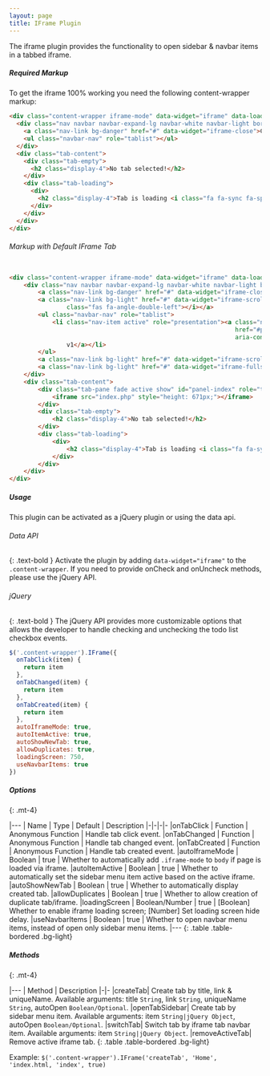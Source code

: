 ```yaml
---
layout: page
title: IFrame Plugin
---
```


The iframe plugin provides the functionality to open sidebar & navbar items in a tabbed iframe.

##### Required Markup
To get the iframe 100% working you need the following content-wrapper markup:

```html
<div class="content-wrapper iframe-mode" data-widget="iframe" data-loading-screen="750">
  <div class="nav navbar navbar-expand-lg navbar-white navbar-light border-bottom p-0">
    <a class="nav-link bg-danger" href="#" data-widget="iframe-close">Close</a>
    <ul class="navbar-nav" role="tablist"></ul>
  </div>
  <div class="tab-content">
    <div class="tab-empty">
      <h2 class="display-4">No tab selected!</h2>
    </div>
    <div class="tab-loading">
      <div>
        <h2 class="display-4">Tab is loading <i class="fa fa-sync fa-spin"></i></h2>
      </div>
    </div>
  </div>
</div>
```

###### Markup with Default IFrame Tab

```html

<div class="content-wrapper iframe-mode" data-widget="iframe" data-loading-screen="750">
    <div class="nav navbar navbar-expand-lg navbar-white navbar-light border-bottom p-0">
        <a class="nav-link bg-danger" href="#" data-widget="iframe-close">Close</a>
        <a class="nav-link bg-light" href="#" data-widget="iframe-scrollleft"><i
                class="fas fa-angle-double-left"></i></a>
        <ul class="navbar-nav" role="tablist">
            <li class="nav-item active" role="presentation"><a class="nav-link active" data-toggle="row" id="tab-index"
                                                               href="#panel-index" role="tab"
                                                               aria-controls="panel-index" aria-selected="true">Dashboard
                v1</a></li>
        </ul>
        <a class="nav-link bg-light" href="#" data-widget="iframe-scrollright"><i class="fas fa-angle-double-right"></i></a>
        <a class="nav-link bg-light" href="#" data-widget="iframe-fullscreen"><i class="fas fa-expand"></i></a>
    </div>
    <div class="tab-content">
        <div class="tab-pane fade active show" id="panel-index" role="tabpanel" aria-labelledby="tab-index">
            <iframe src="index.php" style="height: 671px;"></iframe>
        </div>
        <div class="tab-empty">
            <h2 class="display-4">No tab selected!</h2>
        </div>
        <div class="tab-loading">
            <div>
                <h2 class="display-4">Tab is loading <i class="fa fa-sync fa-spin"></i></h2>
            </div>
        </div>
    </div>
</div>
```

##### Usage
This plugin can be activated as a jQuery plugin or using the data api.

###### Data API
{: .text-bold }
Activate the plugin by adding `data-widget="iframe"` to the `.content-wrapper`. If you need to provide onCheck and onUncheck methods, please use the jQuery API.

###### jQuery
{: .text-bold }
The jQuery API provides more customizable options that allows the developer to handle checking and unchecking the todo list checkbox events.
```js
$('.content-wrapper').IFrame({
  onTabClick(item) {
    return item
  },
  onTabChanged(item) {
    return item
  },
  onTabCreated(item) {
    return item
  },
  autoIframeMode: true,
  autoItemActive: true,
  autoShowNewTab: true,
  allowDuplicates: true,
  loadingScreen: 750,
  useNavbarItems: true
})
```


##### Options
{: .mt-4}

|---
| Name | Type | Default | Description
|-|-|-|-
|onTabClick | Function | Anonymous Function | Handle tab click event.
|onTabChanged | Function | Anonymous Function | Handle tab changed event.
|onTabCreated | Function | Anonymous Function | Handle tab created event.
|autoIframeMode | Boolean | true | Whether to automatically add `.iframe-mode` to `body` if page is loaded via iframe.
|autoItemActive | Boolean | true | Whether to automatically set the sidebar menu item active based on the active iframe.
|autoShowNewTab | Boolean | true | Whether to automatically display created tab.
|allowDuplicates | Boolean | true | Whether to allow creation of duplicate tab/iframe.
|loadingScreen | Boolean/Number | true | [Boolean] Whether to enable iframe loading screen; [Number] Set loading screen hide delay.
|useNavbarItems | Boolean | true | Whether to open navbar menu items, instead of open only sidebar menu items.
|---
{: .table .table-bordered .bg-light}


##### Methods
{: .mt-4}

|---
| Method | Description
|-|-
|createTab| Create tab by title, link & uniqueName. Available arguments: title `String`, link `String`, uniqueName `String`, autoOpen `Boolean/Optional`.
|openTabSidebar| Create tab by sidebar menu item. Available arguments: item `String|jQuery Object`, autoOpen `Boolean/Optional`.
|switchTab| Switch tab by iframe tab navbar item. Available arguments: item `String|jQuery Object`.
|removeActiveTab| Remove active iframe tab.
{: .table .table-bordered .bg-light}

Example: `$('.content-wrapper').IFrame('createTab', 'Home', 'index.html, 'index', true)`
